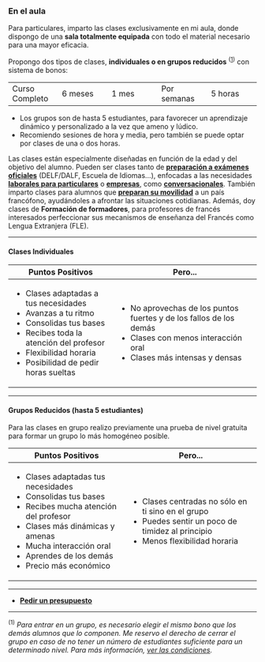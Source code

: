 ### En el aula

Para particulares, imparto las clases exclusivamente en mi aula, donde dispongo de una **sala totalmente equipada** con todo el material necesario para una mayor eficacia.

Propongo dos tipos de clases, **individuales o en grupos reducidos** <sup>([1](es/clases-frances.html#grupos))</sup> con sistema de bonos:

<table>
	<tr>
	<td width="20%">Curso Completo</td>
	<td width="20%">6 meses</td>
	<td width="20%">1 mes</td>
	<td width="20%">Por semanas</td>
	<td width="20%">5 horas</td>
	</tr>
</table>


- Los grupos son de hasta 5 estudiantes, para favorecer un aprendizaje dinámico y personalizado a la vez que ameno y lúdico.
- Recomiendo sesiones de hora y media, pero también se puede optar por clases de una o dos horas.

Las clases están especialmente diseñadas en función de la edad y del objetivo del alumno. Pueden ser clases tanto de **[preparación a exámenes oficiales](es/preparacion-examenes.html)** (DELF/DALF, Escuela de Idiomas…), enfocadas a las necesidades **[laborales para particulares](es/ensenanza.html)** o **[empresas](es/formacion-frances-empresas.html)**, como **[conversacionales](es/conversacion.html)**. También imparto clases para alumnos que **[preparan su movilidad](es/ensenanza.html)** a un país francófono, ayudándoles a afrontar las situaciones cotidianas. Además, doy clases de **Formación de formadores**, para profesores de francés interesados perfeccionar sus mecanismos de enseñanza del Francés como Lengua Extranjera (FLE).

---

#### Clases Individuales

<table>
    <thead>
        <tr>
            <th>Puntos Positivos</th>
            <th>Pero...</th>
        </tr>
    </thead>
    <tbody>
        <tr>
            <td>
                <ul>
                    <li>Clases adaptadas a tus necesidades</li>
                    <li>Avanzas a tu ritmo</li>
                    <li>Consolidas tus bases</li>
                    <li>Recibes toda la atención del profesor</li>
                    <li>Flexibilidad horaria</li>
                    <li>Posibilidad de pedir horas sueltas</li>
                </ul>
            </td>
            <td>
                <ul>
                    <li>No aprovechas de los puntos fuertes y de los fallos de los demás</li>
                    <li>Clases con menos interacción oral</li>
                    <li>Clases más intensas y densas</li>
                </ul>
            </td>
        </tr>
    </tbody>
</table>

---

#### Grupos Reducidos (hasta 5 estudiantes)

Para las clases en grupo realizo previamente una prueba de nivel gratuita para formar un grupo lo más homogéneo posible.

<table>
    <thead>
        <tr>
            <th>Puntos Positivos</th>
            <th>Pero...</th>
        </tr>
    </thead>
    <tbody>
        <tr>
            <td>
                <ul>
                    <li>Clases adaptadas tus necesidades</li>
                    <li>Consolidas tus bases</li>
                    <li>Recibes mucha atención del profesor</li>
                    <li>Clases más dinámicas y amenas</li>
                    <li>Mucha interacción oral</li>
                    <li>Aprendes de los demás</li>
                    <li>Precio más económico</li>
                </ul>
            </td>
            <td>
                <ul>
                    <li>Clases centradas no sólo en ti sino en el grupo</li>
                    <li>Puedes sentir un poco de timidez al principio</li>
                    <li>Menos flexibilidad horaria</li>
                </ul>
            </td>
        </tr>
    </tbody>
</table>

---

- <a href="https://goo.gl/forms/J8FFLeCxKEuWTSye2" onclick="window.open(this.href, 'presupuesto', 'width=800,height=600'); return false;"><i class="fa fa-file-text-o" aria-hidden="true"></i>
 **Pedir un presupuesto**</a>


---

<a name="grupos"></a><sup>(1)</sup> *Para entrar en un grupo, es necesario elegir el mismo bono que los demás alumnos que lo componen. Me reservo el derecho de cerrar el grupo en caso de no tener un número de estudiantes suficiente para un determinado nivel. Para más información, [ver las condiciones](es/tarifas-y-condiciones.html).*
